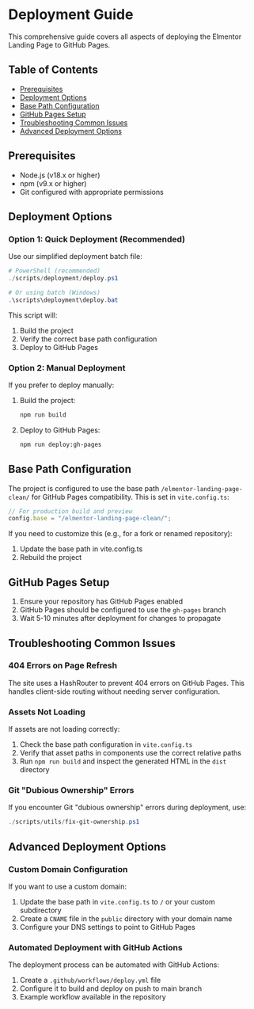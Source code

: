 # Deployment Guide

This comprehensive guide covers all aspects of deploying the Elmentor Landing Page to GitHub Pages.

## Table of Contents

- [Prerequisites](#prerequisites)
- [Deployment Options](#deployment-options)
- [Base Path Configuration](#base-path-configuration)
- [GitHub Pages Setup](#github-pages-setup)
- [Troubleshooting Common Issues](#troubleshooting-common-issues)
- [Advanced Deployment Options](#advanced-deployment-options)

## Prerequisites

- Node.js (v18.x or higher)
- npm (v9.x or higher)
- Git configured with appropriate permissions

## Deployment Options

### Option 1: Quick Deployment (Recommended)

Use our simplified deployment batch file:

```powershell
# PowerShell (recommended)
./scripts/deployment/deploy.ps1

# Or using batch (Windows)
.\scripts\deployment\deploy.bat
```

This script will:

1. Build the project
2. Verify the correct base path configuration
3. Deploy to GitHub Pages

### Option 2: Manual Deployment

If you prefer to deploy manually:

1. Build the project:

   ```bash
   npm run build
   ```

2. Deploy to GitHub Pages:
   ```bash
   npm run deploy:gh-pages
   ```

## Base Path Configuration

The project is configured to use the base path `/elmentor-landing-page-clean/` for GitHub Pages compatibility. This is set in `vite.config.ts`:

```typescript
// For production build and preview
config.base = "/elmentor-landing-page-clean/";
```

If you need to customize this (e.g., for a fork or renamed repository):

1. Update the base path in vite.config.ts
2. Rebuild the project

## GitHub Pages Setup

1. Ensure your repository has GitHub Pages enabled
2. GitHub Pages should be configured to use the `gh-pages` branch
3. Wait 5-10 minutes after deployment for changes to propagate

## Troubleshooting Common Issues

### 404 Errors on Page Refresh

The site uses a HashRouter to prevent 404 errors on GitHub Pages. This handles client-side routing without needing server configuration.

### Assets Not Loading

If assets are not loading correctly:

1. Check the base path configuration in `vite.config.ts`
2. Verify that asset paths in components use the correct relative paths
3. Run `npm run build` and inspect the generated HTML in the `dist` directory

### Git "Dubious Ownership" Errors

If you encounter Git "dubious ownership" errors during deployment, use:

```powershell
./scripts/utils/fix-git-ownership.ps1
```

## Advanced Deployment Options

### Custom Domain Configuration

If you want to use a custom domain:

1. Update the base path in `vite.config.ts` to `/` or your custom subdirectory
2. Create a `CNAME` file in the `public` directory with your domain name
3. Configure your DNS settings to point to GitHub Pages

### Automated Deployment with GitHub Actions

The deployment process can be automated with GitHub Actions:

1. Create a `.github/workflows/deploy.yml` file
2. Configure it to build and deploy on push to main branch
3. Example workflow available in the repository
